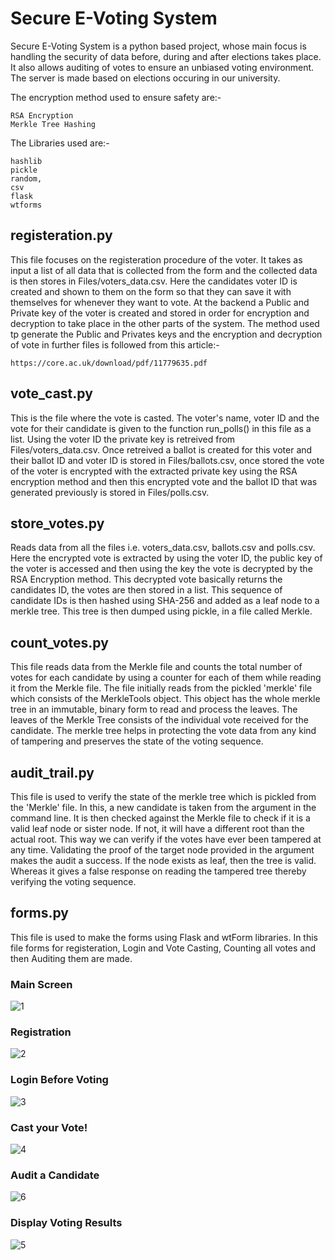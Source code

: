 # Secure E-Voting System

Secure E-Voting System is a python based project, whose main focus is handling the security of data before, during and after elections takes place. It also allows auditing of votes to ensure an unbiased voting environment. The server is made based on elections occuring in our university.

The encryption method used to ensure safety are:-

    RSA Encryption 
    Merkle Tree Hashing
  
The Libraries used are:-

    hashlib
    pickle
    random,
    csv
    flask 
    wtforms

## registeration.py
This file focuses on the registeration procedure of the voter. It takes as input a list of all data that is collected from the form and the collected data is then stores in Files/voters_data.csv. Here the candidates voter ID is created and shown to them on the form so that they can save it with themselves for whenever they want to vote. At the backend a Public and Private key of the voter is created and stored in order for encryption and decryption to take place in the other parts of the system. The method used tp generate the Public and Privates keys and the encryption and decryption of vote in further files is followed from this article:-

    https://core.ac.uk/download/pdf/11779635.pdf

## vote_cast.py
This is the file where the vote is casted. The  voter's name, voter ID and the vote for their candidate is given to the function run_polls() in this file as a list. Using the voter ID the private key is retreived from Files/voters_data.csv. Once retreived a ballot is created for this voter and their ballot ID and voter ID is stored in Files/ballots.csv, once stored the vote of the voter is encrypted with the extracted private key using the RSA encryption method and then this encrypted vote and the ballot ID that was generated previously is stored in Files/polls.csv. 

## store_votes.py
Reads data from all the files i.e. voters_data.csv, ballots.csv and polls.csv. Here the encrypted vote is extracted by using the voter ID, the public key of the voter is accessed and then using the key the vote is decrypted by the RSA Encryption method. This decrypted vote basically returns the candidates ID, the votes are then stored in a list. This sequence of candidate IDs is then hashed using SHA-256 and added as a leaf node to a merkle tree. This tree is then dumped using pickle, in a file called Merkle.

## count_votes.py
This file reads data from the Merkle file and counts the total number of votes for each candidate by using a counter for each of them while reading it from the Merkle file. The file initially reads from the pickled 'merkle' file which consists of the MerkleTools object. This object has the whole merkle tree in an immutable, binary form to read and process the leaves. The leaves of the Merkle Tree consists of the individual vote received for the candidate. The merkle tree helps in protecting the vote data from any kind of tampering and preserves the state of the voting sequence.

## audit_trail.py
This file is used to verify the state of the merkle tree which is pickled from the 'Merkle' file. In this, a new candidate is taken from the argument in the command line. It is then checked against the Merkle file to check if it is a valid leaf node or sister node. If not, it will have a different root than the actual root. This way we can verify if the votes have ever been tampered at any time. Validating the proof of the target node provided in the argument makes the audit a success. If the node exists as leaf, then the tree is valid. Whereas it gives a false response on reading the tampered tree thereby verifying the voting sequence.

## forms.py
This file is used to make the forms using Flask and wtForm libraries. In this file forms for registeration, Login and Vote Casting, Counting all votes and then Auditing them are made. 
### Main Screen
![1](https://user-images.githubusercontent.com/46850039/119775183-b4c7af00-bedc-11eb-8dfc-a404a3efa16a.jpg)

### Registration
![2](https://user-images.githubusercontent.com/46850039/119715906-f83f0080-be7d-11eb-9f59-830807e5aea6.jpg)

### Login Before Voting
![3](https://user-images.githubusercontent.com/46850039/119715915-f8d79700-be7d-11eb-9fbd-5944bfdab4a6.jpg)

### Cast your Vote!
![4](https://user-images.githubusercontent.com/46850039/119715923-f9702d80-be7d-11eb-9431-485855e4a6df.jpg)

### Audit a Candidate
![6](https://user-images.githubusercontent.com/46850039/119775260-cc9f3300-bedc-11eb-9eaf-f1c6479771ff.jpg)

### Display Voting Results
![5](https://user-images.githubusercontent.com/46850039/119775210-bee9ad80-bedc-11eb-912e-ab7392cdd1fb.JPG)

